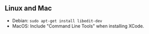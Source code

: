 ## Linux and Mac

* Debian: `sudo apt-get install libedit-dev`
* MacOS: Include "Command Line Tools" when installing XCode.
